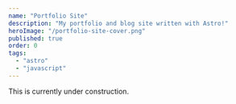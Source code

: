 ```yaml
---
name: "Portfolio Site"
description: "My portfolio and blog site written with Astro!"
heroImage: "/portfolio-site-cover.png"
published: true
order: 0
tags:
  - "astro"
  - "javascript"
---
```


This is currently under construction.
